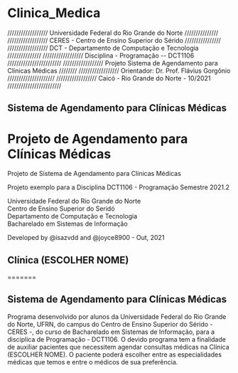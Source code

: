 # Clinica_Medica

////////////////// Universidade Federal do Rio Grande do Norte ///////////////
////////////////// CERES - Centro de Ensino Superior do Sérido ////////////////
////////////////// DCT - Departamento de Computação e Tecnologia ///////////////
////////////////// Disciplina - Programação -- DCT1106 ////////////////////////
////////////////// Projeto Sistema de Agendamento para Clínicas Médicas ////////
////////////////// Orientador: Dr. Prof. Flávius Gorgônio /////////////////////
////////////////// Caicó - Rio Grande do Norte - 10/2021 ////////////////////////

## Sistema de Agendamento para Clínicas Médicas

# Projeto de Agendamento para Clínicas Médicas

Projeto de Sistema de Agendamento para Clínicas Médicas

Projeto exemplo para a Disciplina DCT1106 - Programação
Semestre 2021.2

Universidade Federal do Rio Grande do Norte \
Centro de Ensino Superior do Seridó \
Departamento de Computação e Tecnologia \
Bacharelado em Sistemas de Informação

Developed by @isazvdd and @joyce8900 - Out, 2021

## Clínica (ESCOLHER NOME)

=======

## Sistema de Agendamento para Clínicas Médicas

Programa desenvolvido por alunos da Universidade Federal do Rio Grande do Norte, UFRN, do campus do Centro de Ensino Superior do Sérido - CERES -, do curso de Bacharelado em Sistemas de Informação, para a disciplica de Programação - DCT1106. O devido programa tem a finalidade de auxiliar pacientes que necessitem agendar consultas médicas na Clínica (ESCOLHER NOME). O paciente poderá escolher entre as especialidades médicas que temos e entre o médicos de sua preferência.
